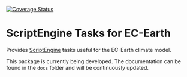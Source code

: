 [![Coverage Status](https://coveralls.io/repos/github/valentinaschueller/scriptengine-tasks-ecearth/badge.svg?branch=master)](https://coveralls.io/github/valentinaschueller/scriptengine-tasks-ecearth?branch=master)

# ScriptEngine Tasks for EC-Earth

Provides [ScriptEngine](https://github.com/uwefladrich/scriptengine) tasks useful for the EC-Earth climate model.

This package is currently being developed. The documentation can be found in the `docs` folder and will be continuously updated.
